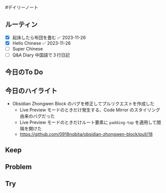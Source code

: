 #デイリーノート
## ルーティン
- [x] 起床したら布団を畳む ✅ 2023-11-26
- [x] Hello Chinese ✅ 2023-11-26
- [ ] Super Chinese
- [ ] Q&A Diary 中国語で３行日記
## 今日のTo Do
## 今日のハイライト
- Obsidian Zhongwen Block のバグを修正してプルリクエストを作成した
	- Live Preview モードのときだけ発生する、Code Mirror のスタイリング由来のバグだった
	- Live Preview モードのときだけルート要素に `padding-top` を適用して間隔を開けた
	- https://github.com/0918nobita/obsidian-zhongwen-block/pull/18
## Keep
## Problem
## Try
